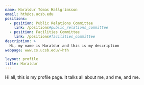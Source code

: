 ```yaml
---
name: Haraldur Tómas Hallgrímsson
email: hth@cs.ucsb.edu
positions:
  - position: Public Relations Committee
    link: /positions#public_relations_committee
  - position: Facilities Committee
    link: /positions#facilities_committee
description: >
  Hi, my name is Haraldur and this is my description
webpage: www.cs.ucsb.edu/~hth

layout: profile
title: Haraldur
---
```



Hi all, this is my profile page. It talks all about me, and me, and me.
